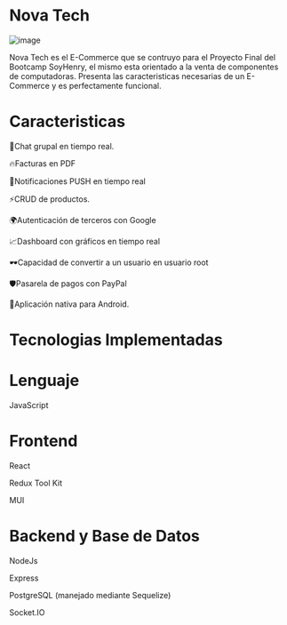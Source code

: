 # Nova Tech

  ![image](https://res.cloudinary.com/debfwgutb/image/upload/v1675434666/BoxTech.png)

Nova Tech es el E-Commerce que se contruyo para el Proyecto Final del Bootcamp SoyHenry, el mismo esta orientado a la venta de componentes de computadoras. 
Presenta las caracteristicas necesarias de un E-Commerce y es perfectamente funcional.

# Caracteristicas
🚀Chat grupal en tiempo real.

🔥Facturas en PDF

🚄Notificaciones PUSH en tiempo real

⚡CRUD de productos.

🌍Autenticación de terceros con Google

📈Dashboard con gráficos en tiempo real

🕶Capacidad de convertir a un usuario en usuario root

🛡Pasarela de pagos con PayPal

📲Aplicación nativa para Android.



# Tecnologias Implementadas

# Lenguaje

JavaScript

# Frontend
React

Redux Tool Kit

MUI 

# Backend y Base de Datos

NodeJs

Express

PostgreSQL (manejado mediante Sequelize)

Socket.IO



